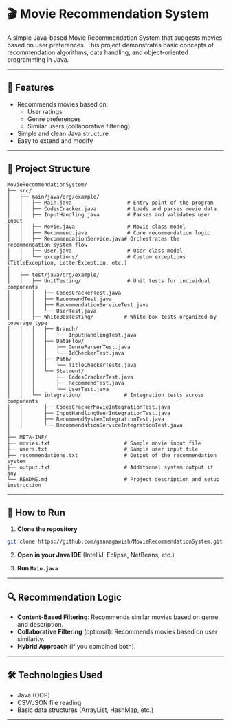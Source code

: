 
# 🎬 Movie Recommendation System

A simple Java-based Movie Recommendation System that suggests movies based on user preferences. This project demonstrates basic concepts of recommendation algorithms, data handling, and object-oriented programming in Java.

---

## 📌 Features

- Recommends movies based on:
  - User ratings
  - Genre preferences
  - Similar users (collaborative filtering)
- Simple and clean Java structure
- Easy to extend and modify

---

## 📂 Project Structure

```
MovieRecommendationSystem/
├── src/
│   ├── main/java/org/example/
│   │   ├── Main.java                  # Entry point of the program
│   │   ├── CodesCracker.java          # Loads and parses movie data
│   │   ├── InputHandling.java         # Parses and validates user input
│   │   ├── Movie.java                 # Movie class model
│   │   ├── Recommend.java             # Core recommendation logic
│   │   ├── RecommendationService.java# Orchestrates the recommendation system flow
│   │   ├── User.java                  # User class model
│   │   └── exceptions/                # Custom exceptions (TitleException, LetterException, etc.)
│
│   ├── test/java/org/example/
│   │   ├── UnitTesting/               # Unit tests for individual components
│   │   │   ├── CodesCrackerTest.java
│   │   │   ├── RecommendTest.java
│   │   │   ├── RecommendationServiceTest.java
│   │   │   └── UserTest.java
│   │   ├── WhiteBoxTesting/          # White-box tests organized by coverage type
│   │   │   ├── Branch/
│   │   │   │   └── InputHandlingTest.java
│   │   │   ├── DataFlow/
│   │   │   │   ├── GenreParserTest.java
│   │   │   │   └── IdCheckerTest.java
│   │   │   ├── Path/
│   │   │   │   └── TitleCheckerTests.java
│   │   │   └── Statment/
│   │   │       ├── CodesCrackerTest.java
│   │   │       ├── RecommendTest.java
│   │   │       └── UserTest.java
│   │   └── integration/              # Integration tests across components
│   │       ├── CodesCrackerMovieIntegrationTest.java
│   │       ├── InputHandlingUserIntegrationTest.java
│   │       ├── RecommendSystemIntegrationTest.java
│   │       └── RecommendationServiceIntegrationTest.java
│
├── META-INF/
├── movies.txt                        # Sample movie input file
├── users.txt                         # Sample user input file
├── recommendations.txt               # Output of the recommendation system
├── output.txt                        # Additional system output if any
└── README.md                         # Project description and setup instruction

```

---

## 🚀 How to Run

1. **Clone the repository**

```bash
git clone https://github.com/gannagawish/MovieRecommendationSystem.git
```

2. **Open in your Java IDE** (IntelliJ, Eclipse, NetBeans, etc.)

3. **Run `Main.java`**

---

## 🔍 Recommendation Logic

- **Content-Based Filtering**: Recommends similar movies based on genre and description.
- **Collaborative Filtering** (optional): Recommends movies based on user similarity.
- **Hybrid Approach** (if you combined both).

---

## 🛠 Technologies Used

- Java (OOP)
- CSV/JSON file reading
- Basic data structures (ArrayList, HashMap, etc.)

---
